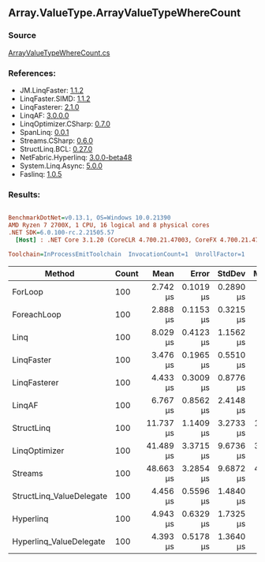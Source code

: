 ﻿## Array.ValueType.ArrayValueTypeWhereCount

### Source
[ArrayValueTypeWhereCount.cs](../LinqBenchmarks/Array/ValueType/ArrayValueTypeWhereCount.cs)

### References:
- JM.LinqFaster: [1.1.2](https://www.nuget.org/packages/JM.LinqFaster/1.1.2)
- LinqFaster.SIMD: [1.1.2](https://www.nuget.org/packages/LinqFaster.SIMD/1.0.3)
- LinqFasterer: [2.1.0](https://www.nuget.org/packages/LinqFasterer/2.1.0)
- LinqAF: [3.0.0.0](https://www.nuget.org/packages/LinqAF/3.0.0.0)
- LinqOptimizer.CSharp: [0.7.0](https://www.nuget.org/packages/LinqOptimizer.CSharp/0.7.0)
- SpanLinq: [0.0.1](https://www.nuget.org/packages/SpanLinq/0.0.1)
- Streams.CSharp: [0.6.0](https://www.nuget.org/packages/Streams.CSharp/0.6.0)
- StructLinq.BCL: [0.27.0](https://www.nuget.org/packages/StructLinq/0.27.0)
- NetFabric.Hyperlinq: [3.0.0-beta48](https://www.nuget.org/packages/NetFabric.Hyperlinq/3.0.0-beta48)
- System.Linq.Async: [5.0.0](https://www.nuget.org/packages/System.Linq.Async/5.0.0)
- Faslinq: [1.0.5](https://www.nuget.org/packages/Faslinq/1.0.5)

### Results:
``` ini

BenchmarkDotNet=v0.13.1, OS=Windows 10.0.21390
AMD Ryzen 7 2700X, 1 CPU, 16 logical and 8 physical cores
.NET SDK=6.0.100-rc.2.21505.57
  [Host] : .NET Core 3.1.20 (CoreCLR 4.700.21.47003, CoreFX 4.700.21.47101), X64 RyuJIT DEBUG  [AttachedDebugger]

Toolchain=InProcessEmitToolchain  InvocationCount=1  UnrollFactor=1  

```
|                   Method | Count |      Mean |     Error |    StdDev |    Median |         Ratio | RatioSD | Allocated |
|------------------------- |------ |----------:|----------:|----------:|----------:|--------------:|--------:|----------:|
|                  ForLoop |   100 |  2.742 μs | 0.1019 μs | 0.2890 μs |  2.700 μs |      baseline |         |         - |
|              ForeachLoop |   100 |  2.888 μs | 0.1153 μs | 0.3215 μs |  2.850 μs |  1.06x slower |   0.16x |         - |
|                     Linq |   100 |  8.029 μs | 0.4123 μs | 1.1562 μs |  7.750 μs |  2.95x slower |   0.49x |      32 B |
|               LinqFaster |   100 |  3.476 μs | 0.1965 μs | 0.5510 μs |  3.400 μs |  1.28x slower |   0.23x |         - |
|             LinqFasterer |   100 |  4.433 μs | 0.3009 μs | 0.8776 μs |  4.100 μs |  1.63x slower |   0.38x |         - |
|                   LinqAF |   100 |  6.767 μs | 0.8562 μs | 2.4148 μs |  5.700 μs |  2.50x slower |   0.94x |         - |
|               StructLinq |   100 | 11.737 μs | 1.1409 μs | 3.2733 μs | 11.150 μs |  4.30x slower |   1.29x |      64 B |
|            LinqOptimizer |   100 | 41.489 μs | 3.3715 μs | 9.6736 μs | 39.100 μs | 15.32x slower |   3.78x |     512 B |
|                  Streams |   100 | 48.663 μs | 3.2854 μs | 9.6872 μs | 46.750 μs | 18.12x slower |   4.41x |     456 B |
| StructLinq_ValueDelegate |   100 |  4.456 μs | 0.5596 μs | 1.4840 μs |  3.850 μs |  1.64x slower |   0.57x |      48 B |
|                Hyperlinq |   100 |  4.943 μs | 0.6329 μs | 1.7325 μs |  4.200 μs |  1.82x slower |   0.65x |      96 B |
|  Hyperlinq_ValueDelegate |   100 |  4.393 μs | 0.5178 μs | 1.3640 μs |  3.900 μs |  1.62x slower |   0.53x |         - |
